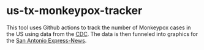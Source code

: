# us-tx-monkeypox-tracker
This tool uses Github actions to track the number of Monkeypox cases in the US using data from the [CDC](https://www.cdc.gov/poxvirus/monkeypox/response/2022/us-map.html). The data is then funneled into graphics for the [San Antonio Express-News](https://www.expressnews.com/). 
